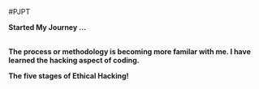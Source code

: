 #PJPT
<html>
<b>Started My Journey ...</b>
<p></p><b><br>The process or methodology is becoming more familar with me.
I have learned the hacking aspect of coding.<b></b></br></p>
<b>The five stages of Ethical Hacking!</b>

</html>
